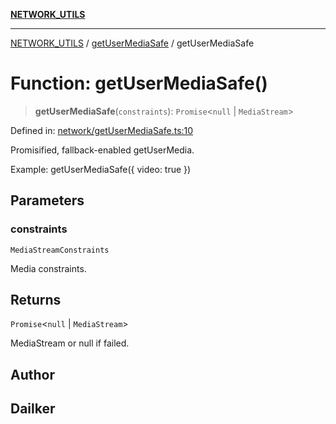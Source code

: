 [**NETWORK_UTILS**](../../README.md)

***

[NETWORK_UTILS](../../README.md) / [getUserMediaSafe](../README.md) / getUserMediaSafe

# Function: getUserMediaSafe()

> **getUserMediaSafe**(`constraints`): `Promise`\<`null` \| `MediaStream`\>

Defined in: [network/getUserMediaSafe.ts:10](https://github.com/dailker/everyutil/blob/26e2bb73429918cf0d08899e9efd90b82a42c92e/src/network/getUserMediaSafe.ts#L10)

Promisified, fallback-enabled getUserMedia.

Example: getUserMediaSafe({ video: true })

## Parameters

### constraints

`MediaStreamConstraints`

Media constraints.

## Returns

`Promise`\<`null` \| `MediaStream`\>

MediaStream or null if failed.

## Author

## Dailker
